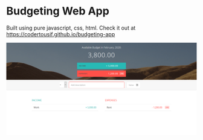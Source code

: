 # Budgeting Web App
Built using pure javascript, css, html.
Check it out at https://codertousif.github.io/budgeting-app

![budgety](budgety.png)
